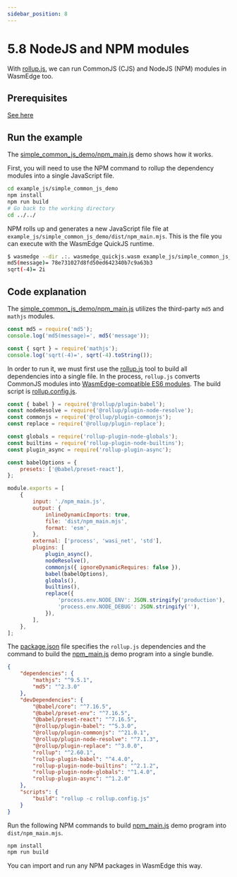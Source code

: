```yaml
---
sidebar_position: 8
---
```


# 5.8 NodeJS and NPM modules

With [rollup.js](https://rollupjs.org/guide/en/), we can run CommonJS (CJS) and NodeJS (NPM) modules in WasmEdge too.

## Prerequisites

[See here](./hello_world#prerequisites)

## Run the example

The [simple_common_js_demo/npm_main.js](https://github.com/second-state/wasmedge-quickjs/blob/main/example_js/simple_common_js_demo/npm_main.js) demo shows how it works.

First, you will need to use the NPM command to rollup the dependency modules into a single JavaScript file.

```bash
cd example_js/simple_common_js_demo
npm install
npm run build
# Go back to the working directory
cd ../../
```

NPM rolls up and generates a new JavaScript file file at `example_js/simple_common_js_demo/dist/npm_main.mjs`. This is the file you can execute with the WasmEdge QuickJS runtime.

```bash
$ wasmedge --dir .:. wasmedge_quickjs.wasm example_js/simple_common_js_demo/dist/npm_main.mjs
md5(message)= 78e731027d8fd50ed642340b7c9a63b3
sqrt(-4)= 2i
```

## Code explanation

The [simple_common_js_demo/npm_main.js](https://github.com/second-state/wasmedge-quickjs/blob/main/example_js/simple_common_js_demo/npm_main.js) utilizes the third-party `md5` and `mathjs` modules.

```javascript
const md5 = require('md5');
console.log('md5(message)=', md5('message'));

const { sqrt } = require('mathjs');
console.log('sqrt(-4)=', sqrt(-4).toString());
```

In order to run it, we must first use the [rollup.js](https://rollupjs.org/guide/en/) tool to build all dependencies into a single file. In the process, `rollup.js` converts CommonJS modules into [WasmEdge-compatible ES6 modules](es6). The build script is [rollup.config.js](https://github.com/second-state/wasmedge-quickjs/blob/main/example_js/simple_common_js_demo/rollup.config.js).

```javascript
const { babel } = require('@rollup/plugin-babel');
const nodeResolve = require('@rollup/plugin-node-resolve');
const commonjs = require('@rollup/plugin-commonjs');
const replace = require('@rollup/plugin-replace');

const globals = require('rollup-plugin-node-globals');
const builtins = require('rollup-plugin-node-builtins');
const plugin_async = require('rollup-plugin-async');

const babelOptions = {
    presets: ['@babel/preset-react'],
};

module.exports = [
    {
        input: './npm_main.js',
        output: {
            inlineDynamicImports: true,
            file: 'dist/npm_main.mjs',
            format: 'esm',
        },
        external: ['process', 'wasi_net', 'std'],
        plugins: [
            plugin_async(),
            nodeResolve(),
            commonjs({ ignoreDynamicRequires: false }),
            babel(babelOptions),
            globals(),
            builtins(),
            replace({
                'process.env.NODE_ENV': JSON.stringify('production'),
                'process.env.NODE_DEBUG': JSON.stringify(''),
            }),
        ],
    },
];
```

The [package.json](https://github.com/second-state/wasmedge-quickjs/blob/main/example_js/simple_common_js_demo/package.json) file specifies the `rollup.js` dependencies and the command to build the [npm_main.js](https://github.com/second-state/wasmedge-quickjs/blob/main/example_js/simple_common_js_demo/npm_main.js) demo program into a single bundle.

```json
{
    "dependencies": {
        "mathjs": "^9.5.1",
        "md5": "^2.3.0"
    },
    "devDependencies": {
        "@babel/core": "^7.16.5",
        "@babel/preset-env": "^7.16.5",
        "@babel/preset-react": "^7.16.5",
        "@rollup/plugin-babel": "^5.3.0",
        "@rollup/plugin-commonjs": "^21.0.1",
        "@rollup/plugin-node-resolve": "^7.1.3",
        "@rollup/plugin-replace": "^3.0.0",
        "rollup": "^2.60.1",
        "rollup-plugin-babel": "^4.4.0",
        "rollup-plugin-node-builtins": "^2.1.2",
        "rollup-plugin-node-globals": "^1.4.0",
        "rollup-plugin-async": "^1.2.0"
    },
    "scripts": {
        "build": "rollup -c rollup.config.js"
    }
}
```

Run the following NPM commands to build [npm_main.js](https://github.com/second-state/wasmedge-quickjs/blob/main/example_js/simple_common_js_demo/npm_main.js) demo program into `dist/npm_main.mjs`.

```bash
npm install
npm run build
```

You can import and run any NPM packages in WasmEdge this way.
